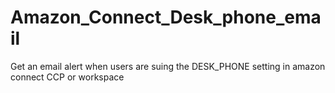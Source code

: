 # Amazon_Connect_Desk_phone_email
Get an email alert when users are suing the DESK_PHONE setting in amazon connect CCP or workspace
